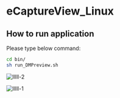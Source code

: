#   eCaptureView_Linux
##  How to run application
Please type below command:
```sh 
cd bin/
sh run_DMPreview.sh
```
![lllll-2](https://user-images.githubusercontent.com/13328289/121321429-aba8fa00-c940-11eb-991f-f05af39754df.png)

![lllll-1](https://user-images.githubusercontent.com/13328289/121321811-02aecf00-c941-11eb-94c0-0ae759fbf5f1.png)

